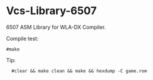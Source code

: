 # Vcs-Library-6507
6507 ASM Library for WLA-DX Compiler.

Compile test: 

```
#make

```  

Tip:

```
  #clear && make clean && make && hexdump -C game.rom
```  
  
